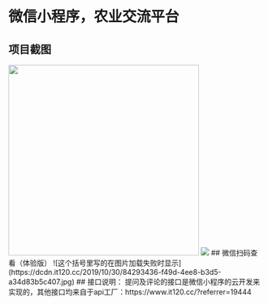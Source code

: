# 微信小程序，农业交流平台
## 项目截图
<img src="https://dcdn.it120.cc/2019/10/30/9f5460a2-28cd-431a-9c25-346478c2a545.png" width="375">
<img src="https://dcdn.it120.cc/2019/10/30/eaf3221c-ab86-40c0-95ec-881438ec1066.png">
## 微信扫码查看（体验版）
![这个括号里写的在图片加载失败时显示](https://dcdn.it120.cc/2019/10/30/84293436-f49d-4ee8-b3d5-a34d83b5c407.jpg)
## 接口说明：
提问及评论的接口是微信小程序的云开发来实现的，其他接口均来自于api工厂：https://www.it120.cc/?referrer=19444
